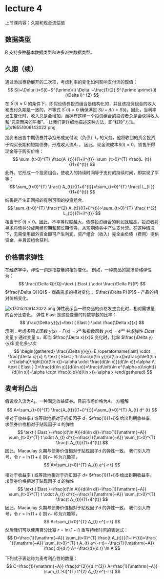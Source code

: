 # lecture 4
上节课内容：久期和现金流估值
## 数据类型
R 支持多种基本数据类型和许多派生数据类型。
## 久期（续）
通过添加泰勒展开的二次项，考虑利率的变化如何影响支付流的现值：
$$
S(i+\Delta i)=S(i)+S^{\prime}(i) \Delta i+\frac{1}{2} S^{\prime \prime}(i)(\Delta i)^ {2}
$$
在 $S^{\prime}(i) \approx 0$ 的条件下，即假设债券投资组合是结构化的，并且该投资组合的收入和支付久期是一致的，不等式 $S^{\prime \prime}(i)>0$ 确保满足 $S(i+\Delta i)> S(i)$。因此，当利率发生变化时，收入总是会增加，而拥有这样一个投资组合的投资者总是会获得收入和“凭空而来的午餐”。
让我们更详细地描述这种方法，即“杠铃”方法。
![s16551006142022.png](img/s16551006142022.png)

投资者出售中期债券并承担形成支付流（负债）$L_{t}$ 的义务，他将收到的资金投资于购买长期和短期债券，形成收入流$A_ {t}$ 。 因此，现金流成本$S(i)=0$，销售所得现金等于购买价格：
$$
\sum_{t>0}^{T} \frac{A_{t}}{(1+i)^{t}}=\sum_{t>0}^{T} \frac{L_{t}} {(1+i)^{t}}
$$
此外，它形成一个投资组合，使收入的持续时间等于支付的持续时间，即实现了平等：
$$
\sum_{t>0}^{T} \frac{t A_{t}}{(1+i)^{t}}=\sum_{t>0}^{T} \frac{t L_{t }}{(1+i)^{t}}
$$
结果是产生正回报的有利可图的投资组合。
$$
\sum_{t>0}^{T} \frac{t^{2} A_{t}}{(1+i)^{t}}>\sum_{t>0}^{T} \frac{ t^{2} L_{t}}{(1+i)^{t}}
$$
相当于$S^{\prime \prime}(i)>0$。因此，不平等程度越大，债券投资组合的利润就越高。投资者将寻求将债券分成两组短期和超长期债券，从短期债券中产生支付流。在这种情况下，无需使用额外资金即可产生利润。资产组合（收入）完全由负债（费用）提供资金，并且该组合获利。
## 价格需求弹性
在经济学中，弹性一词是指变量的相对变化。
例如，一种商品的需求价格弹性为：
$$
\frac{\Delta Q}{Q}=\text { Elast } \cdot \frac{\Delta P}{P}
$$
$\frac{\Delta Q}{Q}$ - 商品需求的相对变化；
$\frac{\Delta P}{P}$ - 产品的相对价格变化。

![s17015206142022.png](img/s17015206142022.png)
弹性表示当一种商品的价格发生变化时，相对需求量的百分比变化。
弹性 Elast 是这些变量的对数导数的比率：
$$
\frac{\Delta y}{y}=\text { Elast } \cdot \frac{\Delta x}{x}
$$
示例：考虑多项式函数 $y(x)=F(x)=x^{\alpha}$ 和指数函数 $y(x)=e^{\alpha x}$ 并求弹性 $Elast$
变量 $y$ 通过变量 $x$，即当 $\frac{\Delta x}{x}$ 变化时，比率 $\frac{\Delta y}{y}$ 变化多少次
$$
\begin{gathered}
\frac{\Delta y}{y}=E \operatorname{last} \cdot \frac{\Delta x}{x} \\
\text { Elast } 1=\frac{d(\ln y)}{d(\ln x)}=\frac{d\left(\ln x^{\alpha}\right)}{d(\ln x)}=\alpha \cdot \frac{d(\ln x)}{d(\ln x)}=\alpha \\
\text { Elast } 2=\frac{d(\ln y)}{d(\ln x)}=\frac{d\left(\ln e^{\alpha x}\right)}{d(\ln x)}=\alpha \cdot \frac{d x}{d(\ln x)}=\alpha x
\end{gathered}
$$
## 麦考利凸出
假设收入流为$A_{t}$，一种固定收益证券。目前市场价格为$A$。
方程解
$$
A=\sum_{t>0}^{T} \frac{A_{t}}{(1+i)^{t}}=\sum_{t>0}^{T} A_{t} d^ {t}
$$
相对于收益率 $i$ 或等效地相对于折扣因子 $d=$ $\frac{1}{1+i}$ 给出到期收益率。
求债券价格相对于贴现因子 $d$ 的弹性
$$
\text { Elast }=\frac{d(\ln A)}{d(\ln d)}=\frac{1}{\mathrm{~A}} \sum_{t>0}^{T} t \cdot A_{t} d^{t}=\frac{1}{\mathrm{~A}} \sum_{t>0}^{T} \frac{t A_{t}}{(1+i)^{t}}
$$
因此，Macaulay 久期与债券价值相对于贴现因子$d$ 的弹性一致。
我们引入符号，令 $r=\ln (1+i)$ 则 $r-$ 称为兴趣幂，
$$
A=\sum_{t>0}^{T} A_{t} e^{-r t}
$$

相对于收益率 $i$ 或等效地相对于折扣因子 $d=$ $\frac{1}{1+i}$ 给出到期收益率。
求债券价格相对于贴现因子 $d$ 的弹性
$$
\text { Elast }=\frac{d(\ln A)}{d(\ln d)}=\frac{1}{\mathrm{~A}} \sum_{t>0}^{T} t \cdot A_{t} d^{t}=\frac{1}{\mathrm{~A}} \sum_{t>0}^{T} \frac{t A_{t}}{(1+i)^{t}}
$$
因此，Macaulay 久期与债券价值相对于贴现因子$d$ 的弹性一致。
我们引入符号，令 $r=\ln (1+i)$ 则 $r-$ 称为兴趣幂，
$$
A=\sum_{t>0}^{T} A_{t} e^{-r t}
$$
然后我们可以使用百分比幂 $r=\ln (1+i)$ 重写持续时间的表达式：
$$
D=\frac{1}{\mathrm{~A}} \sum_{t>0}^{T} \frac{t A_{t}}{(1+i)^{t}}=\frac{ 1}{\mathrm{~A}} \sum_{t>0}^{T} t A_{t} e^{-r t}=-\frac{1}{\mathrm{~A}} \frac{ d}{d r} A=-\frac{d}{d r} \ln A
$$

下列式子表达称为麦考利凸性的数量：
$$
C=\frac{1}{\mathrm{~A}} \frac{d^{2}}{d r^{2}} A=\frac{1}{\mathrm{~A}} \sum_{t >0}^{T} t^{2} A_{t} e^{-r t}
$$

